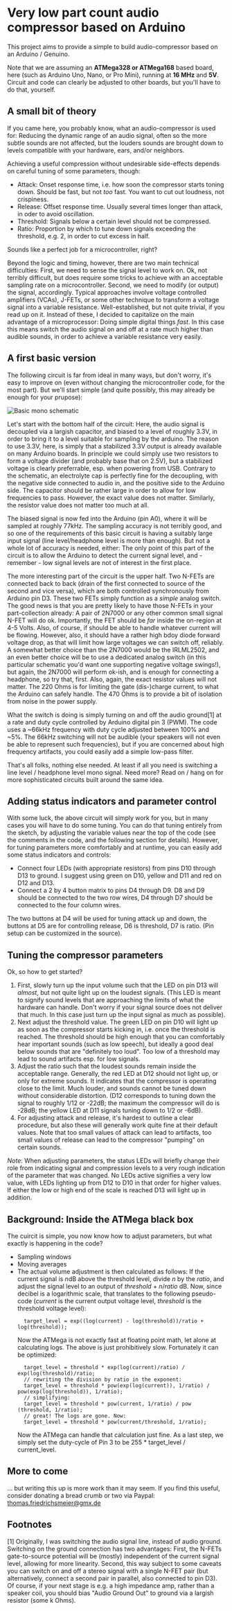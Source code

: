 # Very low part count audio compressor based on Arduino

This project aims to provide a simple to build audio-compressor based on an Arduino / Genuino.

Note that we are assuming an **ATMega328 or ATMega168** based board, here (such as Arduino Uno, Nano, or Pro Mini),
running at **16 MHz** and **5V**. Circuit and code can clearly be adjusted to other boards, but you'll have to do that, yourself.

## A small bit of theory

If you came here, you probably know, what an audio-compressor is used for: Reducing the dynamic range of an audio
signal, often so the more subtle sounds are not affected, but the louders sounds are brought down to levels compatible
with your hardware, ears, and/or neighbors.

Achieving a useful compression without undesirable side-effects depends on careful tuning of some parameters, though:
- Attack: Onset response time, i.e. how soon the compressor starts toning down. Should be fast, but not _too_ fast. You want to cut out loudness, not crispiness.
- Release: Offset response time. Usually several times longer than attack, in oder to avoid oscillation.
- Threshold: Signals below a certain level should not be compressed.
- Ratio: Proportion by which to tune down signals exceeding the threshold, e.g. 2, in order to cut excess in half.

Sounds like a perfect job for a microcontroller, right?

Beyond the logic and timing, however, there are two main technical difficulties: First, we need to sense the signal level to work on. Ok, not terribly difficult,
but does require some tricks to achieve with an acceptable sampling rate on a microcontroller. Second, we need to modify (or output) the signal, accordingly. Typical
approaches involve voltage controlled amplifiers (VCAs), J-FETs, or some other technique to transform a voltage signal into a variable resistance. Well-established,
but not quite trivial, if you read up on it. Instead of these, I decided to capitalize on the main advantage of a microprocessor: Doing simple digital things _fast_. In this
case this means switch the audio signal on and off at a rate much higher than audible sounds, in order to achieve a variable resistance very easily.

## A first basic version

The following circuit is far from ideal in many ways, but don't worry, it's easy to improve on (even without changing the microcontroller code, for the most part).
But we'll start simple (and quite possibly, this may already be enough for your prupose):

![Basic mono schematic](https://github.com/tfry-git/compressor-arduino/raw/master/doc/basic_mono_circuit.png)

Let's start with the bottom half of the circuit: Here, the audio signal is decoupled via a largish capacitor, and biased to a level of roughly 3.3V, in order to bring it to a
level suitable for sampling by the arduino. The reason to use 3.3V, here, is simply that a stabilized 3.3V output is already available on many Arduino boards. In principle we could
simply use two resistors to form a voltage divider (and probably base that on 2.5V), but a stabilized voltage is clearly preferrable, esp. when powering from USB. Contrary to the schematic, an
electrolyte cap is perfectly fine for the decoupling, with the negative side connected to audio in, and the positive side to the Arduino side. The capacitor should be rather large in order to
allow for low frequencies to pass. However, the exact value does not matter. Similarly, the resistor value does not matter too much at all.

The biased signal is now fed into the Arduino (pin A0), where it will be sampled at roughly 77kHz. The sampling accuracy is not terribly good, and so one of the requirements of this basic circuit is
having a suitably large input signal (line level/headphone level is more than enough). But not a whole lot of accuracy is needed, either: The only point of this part of the circuit is to allow
the Arduino to detect the current signal level, and - remember - low signal levels are not of interest in the first place.

The more interesting part of the circuit is the upper half. Two N-FETs are connected back to back (drain of the first connected to source of the second and vice versa), which are both controlled
synchronously from Arduino pin D3. These two FETs simply function as a _simple_ analog switch. The good news is that you are pretty likely to have those N-FETs in your part-collection already:
A pair of 2N7000 or any other common small signal N-FET will do ok. Importantly, the FET should be _far_ inside the on-region at 4-5 Volts. Also, of course, if should be able to handle whatever current
will be flowing. However, also, it should have a rather high bdoy diode forward voltage drop, as that will limit how large voltages we can switch off, reliably.
A somewhat better choice than the 2N7000 would be the IRLML2502, and an even better choice will be to use a dedicated analog switch (in this particular schematic
you'd want one supporting negative voltage swings!), but again, the 2N7000 will perform ok-ish, and is enough for connecting a headphone, so try that, first. Also, again, the exact resistor values will
not matter. The 220 Ohms is for limiting the gate (dis-)charge current, to what the Arduino can safely handle. The 470 Ohms is to provide a bit of isolation from noise in the power supply.

What the switch is doing is simply turning on and off the audio ground[1] at a rate and duty cycle controlled by Arduino digital pin 3 (PWM). The code uses a ~66kHz frequency with duty cycle adjusted
between 100% and ~5%. The 66kHz switching will not be audible (your speakers will not even be able to represent such frequencies), but if you are concerned about high frequency artifacts, you could
easily add a simple low-pass filter.

That's all folks, nothing else needed. At least if all you need is switching a line level / headphone level mono signal. Need more? Read on / hang on for more sophisticated circuits built around
the same idea.

## Adding status indicators and parameter control

With some luck, the above circuit will simply work for you, but in many cases you will have to do some tuning. You can do that tuning entirely from the sketch, by adjusting the variable values near the
top of the code (see the comments in the code, and the following section for details). However, for tuning parameters more comfortably and at runtime, you can easily add some status indicators and controls:

- Connect four LEDs (with appropriate resistors) from pins D10 through D13 to ground. I suggest using green on D10, yellow and D11 and red on D12 and D13. 
- Connect a 2 by 4 button matrix to pins D4 through D9. D8 and D9 should be connected to the two row wires, D4 through D7 should be connected to the four column wires.

The two buttons at D4 will be used for tuning attack up and down, the buttons at D5 are for controlling release, D6 is threshold, D7 is ratio. (Pin setup can be customized in the source).

## Tuning the compressor parameters

Ok, so how to get started?
1. First, slowly turn up the input volume such that the LED on pin D13 will _almost_, but not quite light up on the loudest signals. (This LED is meant to signify sound levels that are approaching the
   limits of what the hardware can handle. Don't worry if your signal source does not deliver that much. In this case just turn up the input signal as much as possible).
2. Next adjust the threshold value. The green LED on pin D10 will light up as soon as the compressor starts kicking in, i.e. once the threshold is reached. The threshold should be high enough that
   you can comfortably hear important sounds (such as low speech), but ideally a good deal below sounds that are "definitely too loud". Too low of a threshold may lead to sound artifacts esp. for low signals.
3. Adjust the ratio such that the loudest sounds remain inside the acceptable range. Generally, the red LED at D12 should not light up, or only for extreme sounds. It indicates that the compressor
   is operating close to the limit. Much louder, and sounds cannot be tuned down without considerable distortion. (D12 corresponds to tuning down the signal to roughly 1/12 or -22dB; the maximum the
   compressor will do is -28dB; the yellow LED at D11 signals tuning down to 1/2 or -6dB).
4. For adjusting attack and release, it's hardest to outline a clear procedure, but also these will generally work quite fine at their default values. Note that too small values of attack can lead
   to artifacts, too small values of release can lead to the compressor "pumping" on certain sounds.

*Note*: When adjusting parameters, the status LEDs will briefly change their role from indicating signal and compression levels to a very rough indication of the parameter that was changed. No LEDs active
signifies a very low value, with LEDs lighting up from D12 to D10 in that order for higher values. If either the low or high end of the scale is reached D13 will light up in addition.

## Background: Inside the ATMega black box

The cuircit is simple, you now know how to adjust parameters, but what exactly is happening in the code?

- Sampling windows
- Moving averages
- The actual volume adjustment is then calculated as follows: If the current signal is *n*dB above the threshold level, divide *n* by the *ratio*, and adjust the signal level to an output of *threshold* + *n*/*ratio* dB.
  Now, since decibel is a logarithmic scale, that translates to the following pseudo-code (*current* is the current output voltage level, *threshold* is the threshold voltage level):
  ```
    target_level = exp((log(current) - log(threshold))/ratio + log(threshold));
  ```
  Now the ATMega is not exactly fast at floating point math, let alone at calculating logs. The above is just prohibitively slow. Fortunately it can be optimized:
  ```
    target_level = threshold * exp(log(current)/ratio) / exp(log(threshold)/ratio;
    // rewriting the division by ratio in the exponent:
    target_level = threshold * pow(exp(log(current)), 1/ratio) / pow(exp(log(threshold)), 1/ratio);
    // simplifying:
    target_level = threshold * pow(current, 1/ratio) / pow (threshold, 1/ratio);
    // great! The logs are gone. Now:
    target_level = threshold * pow(current/threshold, 1/ratio);
  ```
  Now the ATMega can handle that calculation just fine. As a last step, we simply set the duty-cycle of Pin 3 to be 255 * target_level / current_level.

## More to come

... but writing this up is more work than it may seem. If you find this useful, consider donating a bread crumb or two via Paypal: thomas.friedrichsmeier@gmx.de


## Footnotes

[1] Originally, I was switching the audio signal line, instead of audio ground. Switching on the ground connection has two advantages: First, the N-FETs gate-to-source potential will be (mostly) independent of the
current signal level, allowing for more linearity. Second, this way subject to some caveats you can switch on and off a stereo signal with a single N-FET pair (but alternatively, connect a second pair in parallel,
also connected to pin D3). Of course, if your next stage is e.g. a high impedance amp, rather than a speaker coil, you should bias "Audio Ground Out" to ground via a largish resistor (some k Ohms).
